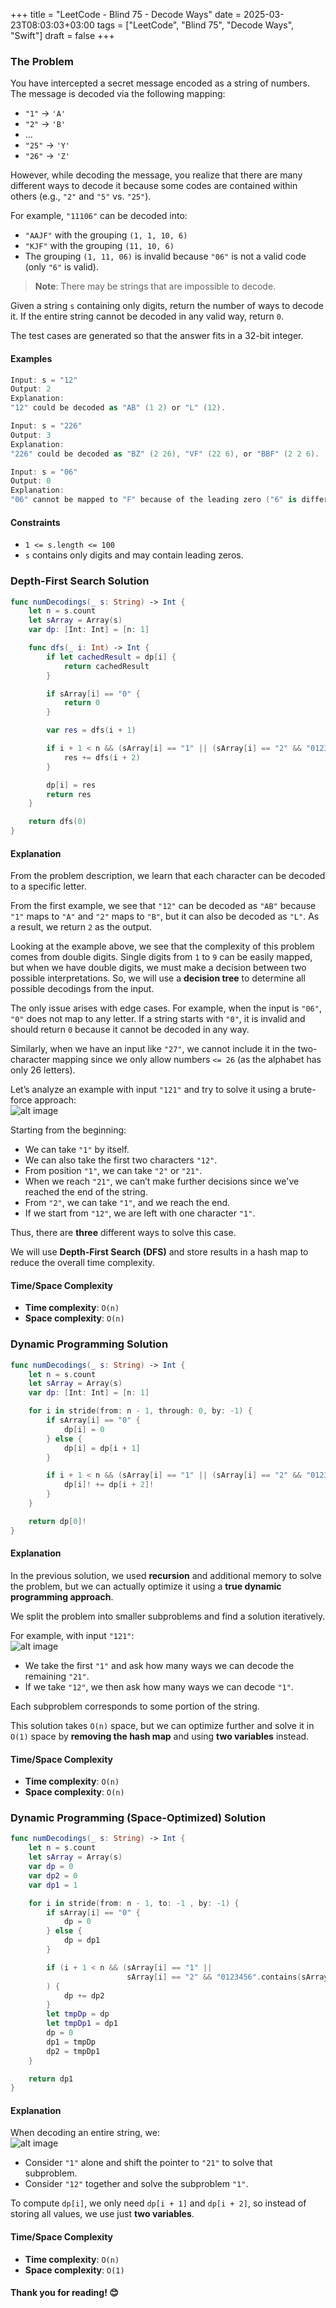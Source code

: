 +++
title = "LeetCode - Blind 75 - Decode Ways"
date = 2025-03-23T08:03:03+03:00
tags = ["LeetCode", "Blind 75", "Decode Ways", "Swift"]
draft = false
+++

### The Problem  
You have intercepted a secret message encoded as a string of numbers. The message is decoded via the following mapping:  
- `"1"` → `'A'`  
- `"2"` → `'B'`  
- …  
- `"25"` → `'Y'`  
- `"26"` → `'Z'`  

However, while decoding the message, you realize that there are many different ways to decode it because some codes are contained within others (e.g., `"2"` and `"5"` vs. `"25"`).  

For example, `"11106"` can be decoded into:  
- `"AAJF"` with the grouping `(1, 1, 10, 6)`  
- `"KJF"` with the grouping `(11, 10, 6)`  
- The grouping `(1, 11, 06)` is invalid because `"06"` is not a valid code (only `"6"` is valid).  

> **Note**: There may be strings that are impossible to decode.  

Given a string `s` containing only digits, return the number of ways to decode it. If the entire string cannot be decoded in any valid way, return `0`.  

The test cases are generated so that the answer fits in a 32-bit integer.  

#### Examples  

```swift
Input: s = "12"
Output: 2
Explanation:
"12" could be decoded as "AB" (1 2) or "L" (12).
```

```swift
Input: s = "226"
Output: 3
Explanation:
"226" could be decoded as "BZ" (2 26), "VF" (22 6), or "BBF" (2 2 6).
```

```swift
Input: s = "06"
Output: 0
Explanation:
"06" cannot be mapped to "F" because of the leading zero ("6" is different from "06"). In this case, the string is not a valid encoding, so return 0.
```

#### Constraints  
- `1 <= s.length <= 100`  
- `s` contains only digits and may contain leading zeros.  

### Depth-First Search Solution  

```swift
func numDecodings(_ s: String) -> Int {
    let n = s.count
    let sArray = Array(s)
    var dp: [Int: Int] = [n: 1]

    func dfs(_ i: Int) -> Int {
        if let cachedResult = dp[i] {
            return cachedResult
        }

        if sArray[i] == "0" {
            return 0
        }

        var res = dfs(i + 1)

        if i + 1 < n && (sArray[i] == "1" || (sArray[i] == "2" && "0123456".contains(sArray[i + 1]))) {
            res += dfs(i + 2)
        }

        dp[i] = res
        return res
    }

    return dfs(0)
}
```  

#### Explanation  
From the problem description, we learn that each character can be decoded to a specific letter.  

From the first example, we see that `"12"` can be decoded as `"AB"` because `"1"` maps to `"A"` and `"2"` maps to `"B"`, but it can also be decoded as `"L"`. As a result, we return `2` as the output.  

Looking at the example above, we see that the complexity of this problem comes from double digits. Single digits from `1` to `9` can be easily mapped, but when we have double digits, we must make a decision between two possible interpretations. So, we will use a **decision tree** to determine all possible decodings from the input.  

The only issue arises with edge cases. For example, when the input is `"06"`, `"0"` does not map to any letter. If a string starts with `"0"`, it is invalid and should return `0` because it cannot be decoded in any way.  

Similarly, when we have an input like `"27"`, we cannot include it in the two-character mapping since we only allow numbers `<= 26` (as the alphabet has only 26 letters).  

Let’s analyze an example with input `"121"` and try to solve it using a brute-force approach:  
![alt image](images/p-91.png#center)  

Starting from the beginning:  
- We can take `"1"` by itself.  
- We can also take the first two characters `"12"`.  
- From position `"1"`, we can take `"2"` or `"21"`.  
- When we reach `"21"`, we can’t make further decisions since we've reached the end of the string.  
- From `"2"`, we can take `"1"`, and we reach the end.  
- If we start from `"12"`, we are left with one character `"1"`.  

Thus, there are **three** different ways to solve this case.  

We will use **Depth-First Search (DFS)** and store results in a hash map to reduce the overall time complexity.  

#### Time/Space Complexity  
- **Time complexity**: `O(n)`  
- **Space complexity**: `O(n)`  

### Dynamic Programming Solution  

```swift
func numDecodings(_ s: String) -> Int {
    let n = s.count
    let sArray = Array(s)
    var dp: [Int: Int] = [n: 1]

    for i in stride(from: n - 1, through: 0, by: -1) {
        if sArray[i] == "0" {
            dp[i] = 0
        } else {
            dp[i] = dp[i + 1]
        }

        if i + 1 < n && (sArray[i] == "1" || (sArray[i] == "2" && "0123456".contains(sArray[i + 1]))) {
            dp[i]! += dp[i + 2]!
        }
    }

    return dp[0]!
}
```  

#### Explanation  
In the previous solution, we used **recursion** and additional memory to solve the problem, but we can actually optimize it using a **true dynamic programming approach**.  

We split the problem into smaller subproblems and find a solution iteratively.  

For example, with input `"121"`:  
![alt image](images/p-91-1.png#center)  
- We take the first `"1"` and ask how many ways we can decode the remaining `"21"`.  
- If we take `"12"`, we then ask how many ways we can decode `"1"`.  

Each subproblem corresponds to some portion of the string.  

This solution takes `O(n)` space, but we can optimize further and solve it in `O(1)` space by **removing the hash map** and using **two variables** instead.  

#### Time/Space Complexity  
- **Time complexity**: `O(n)`  
- **Space complexity**: `O(n)`  

### Dynamic Programming (Space-Optimized) Solution  

```swift
func numDecodings(_ s: String) -> Int {
    let n = s.count
    let sArray = Array(s)
    var dp = 0
    var dp2 = 0
    var dp1 = 1

    for i in stride(from: n - 1, to: -1 , by: -1) {
        if sArray[i] == "0" {
            dp = 0
        } else {
            dp = dp1
        }

        if (i + 1 < n && (sArray[i] == "1" ||
                          sArray[i] == "2" && "0123456".contains(sArray[i + 1]) )
        ) {
            dp += dp2
        }
        let tmpDp = dp
        let tmpDp1 = dp1
        dp = 0
        dp1 = tmpDp
        dp2 = tmpDp1
    }

    return dp1
}
```  

#### Explanation  
When decoding an entire string, we:  
![alt image](images/p-91-2.png#center)  
- Consider `"1"` alone and shift the pointer to `"21"` to solve that subproblem.  
- Consider `"12"` together and solve the subproblem `"1"`.  

To compute `dp[i]`, we only need `dp[i + 1]` and `dp[i + 2]`, so instead of storing all values, we use just **two variables**.  

#### Time/Space Complexity  
- **Time complexity**: `O(n)`  
- **Space complexity**: `O(1)`  

#### Thank you for reading! 😊
